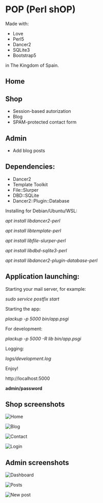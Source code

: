 # POP (Perl shOP)

Made with:

* Love
* Perl5
* Dancer2
* SQLite3
* Bootstrap5

in The Kingdom of Spain.

## Home

## Shop

* Session-based autorization
* Blog
* SPAM-protected contact form

## Admin

* Add blog posts

## Dependencies:

* Dancer2
* Template Toolkit
* File::Slurper
* DBD::SQLite
* Dancer2::Plugin::Database

Installing for Debian/Ubuntu/WSL:

*apt install libdancer2-perl*

*apt install libtemplate-perl*

*apt install libfile-slurper-perl*

*apt install libdbd-sqlite3-perl*

*apt install libdancer2-plugin-database-perl*

## Application launching:

Starting your mail server, for example:

*sudo service postfix start*

Starting the app:

*plackup -p 5000 bin/app.psgi*

For development:

*plackup -p 5000 -R lib bin/app.psgi*

Logging:

*logs/development.log*

Enjoy!

http://localhost:5000

**admin/password**

## Shop screenshots

![Home](screenshots/home.png "Home")

![Blog](screenshots/blog.png "Blog")

![Contact](screenshots/contact.png "Contact")

![Login](screenshots/login.png "Login")

## Admin screenshots

![Dashboard](screenshots/dashboard.png "Dashboard")

![Posts](screenshots/posts.png "Posts")

![New post](screenshots/new_post.png "New post")
